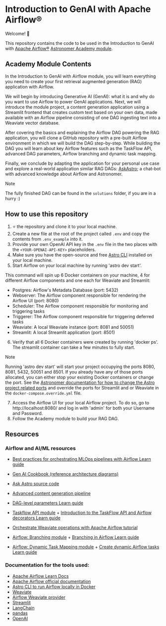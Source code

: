 # Introduction to GenAI with Apache Airflow®

Welcome! :rocket:

This repository contains the code to be used in the Introduction to GenAI with [Apache Airflow®](https://airflow.apache.org/) [Astronomer Academy module](https://academy.astronomer.io/).

## Academy Module Contents

In the Introduction to GenAI with Airflow module, you will learn everything you need to create your first retrieval augmented generation (RAG) application with Airflow. 

We will begin by introducing Generative AI (GenAI): what it is and why do you want to use Airflow to power GenAI applications. Next, we will introduce the module project, a content generation application using a Streamlit frontend that creates custom text based on your own data, made available with an Airflow pipeline consisting of one DAG ingesting text into a Weaviate vector database.

After covering the basics and explaining the Airflow DAG powering the RAG application, you will clone a GitHub repository with a pre-built Airflow environment in which we will build the DAG step-by-step. While building the DAG you will learn about key Airflow features such as the TaskFlow API, advanced DAG parameters, Airflow branching and dynamic task mapping.

Finally, we conclude by adapting the application for your personal use case and explore a real-world application similar RAG DAGs: [AskAstro](https://ask.astronomer.io/); a chat-bot with advanced knowledge about Airflow and Astronomer.

> [!NOTE]
> The fully finished DAG can be found in the `solutions` folder, if you are in a hurry :)

## How to use this repository

1. :star: the repository and clone it to your local machine.
2. Create a new file at the root of the project called `.env` and copy the contents from `.env_example` into it.
3. Provide your own OpenAI API key in the `.env` file in the two places with the `<YOUR-OPENAI-API-KEY>` placeholders.
4. Make sure you have the open-source and free [Astro CLI](https://www.astronomer.io/docs/astro/cli/install-cli) installed on your local machine.
5. Start Airflow on your local machine by running 'astro dev start'.

This command will spin up 6 Docker containers on your machine, 4 for different Airflow components and one each for Weaviate and Streamlit:

- Postgres: Airflow's Metadata Database (port: 5432)
- Webserver: The Airflow component responsible for rendering the Airflow UI (port: 8080)
- Scheduler: The Airflow component responsible for monitoring and triggering tasks
- Triggerer: The Airflow component responsible for triggering deferred tasks
- Weaviate: A local Weaviate instance (port: 8081 and 50051)
- Streamlit: A local Streamlit application (port: 8501)

6. Verify that all 6 Docker containers were created by running 'docker ps'. The streamlit container can take a few minutes to fully start.

> [!NOTE] 
> Running 'astro dev start' will start your project occupying the ports 8080, 8081, 5432, 50051 and 8501. If you already have any of those ports allocated, you can either stop your existing Docker containers or change the port. See the [Astronomer documentation for how to change the Astro project related ports](https://docs.astronomer.io/astro/test-and-troubleshoot-locally#ports-are-not-available) and override the ports for Streamlit and or Weaviate in the `docker-compose.override.yml` file.

7. Access the Airflow UI for your local Airflow project. To do so, go to http://localhost:8080/ and log in with 'admin' for both your Username and Password.
8. Follow the Academy module to build your RAG DAG.

## Resources

### Airflow and AI/ML resources

- [Best practices for orchestrating MLOps pipelines with Airflow Learn guide](https://www.astronomer.io/docs/learn/airflow-mlops)
- [Gen AI Cookbook (reference architecture diagrams)](https://www.astronomer.io/ebooks/gen-ai-airflow-cookbook/)
- [Ask Astro source code](https://github.com/astronomer/ask-astro)
- [Advanced content generation pipeline](https://github.com/astronomer/gen-ai-fine-tune-rag-use-case)

- [DAG-level parameters Learn guide](https://www.astronomer.io/docs/learn/airflow-dag-parameters)
- [Taskflow API module](https://academy.astronomer.io/astro-runtime-taskflow) + [Introduction to the TaskFlow API and Airflow decorators Learn guide](https://www.astronomer.io/docs/learn/airflow-decorators)
- [Orchestrate Weaviate operations with Apache Airflow tutorial](https://www.astronomer.io/docs/learn/airflow-weaviate)
- [Airflow: Branching module](https://academy.astronomer.io/astro-runtime-branching) + [Branching in Airflow Learn guide](https://www.astronomer.io/docs/learn/airflow-branch-operator)
- [Airflow: Dynamic Task Mapping module](https://academy.astronomer.io/astro-runtime-dynamic-task-mapping) + [Create dynamic Airflow tasks Learn guide](https://www.astronomer.io/docs/learn/dynamic-tasks)

### Documentation for the tools used:

- [Apache Airflow Learn Docs](https://www.astronomer.io/docs/learn)
- [Apache Airflow official documentation](https://airflow.apache.org/docs/apache-airflow/stable/index.html)
- [Astro CLI to run Airflow locally in Docker](https://www.astronomer.io/docs/astro/cli/overview)
- [Weaviate](https://weaviate.io/developers/weaviate)
- [Airflow Weaviate provider](https://airflow.apache.org/docs/apache-airflow-providers-weaviate/stable/index.html)
- [Streamlit](https://docs.streamlit.io/)
- [LangChain](https://python.langchain.com/v0.2/docs/introduction/)
- [pandas](https://pandas.pydata.org/docs/)
- [OpenAI](https://platform.openai.com/docs/introduction)